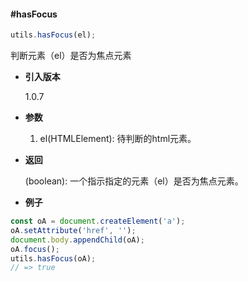 #### #hasFocus

```javascript
utils.hasFocus(el);
```

判断元素（el）是否为焦点元素

- **引入版本**

    1.0.7

- **参数**

    1. el(HTMLElement): 待判断的html元素。

- **返回**

    (boolean): 一个指示指定的元素（el）是否为焦点元素。

- **例子**

```javascript
const oA = document.createElement('a');
oA.setAttribute('href', '');
document.body.appendChild(oA);
oA.focus();
utils.hasFocus(oA);
// => true
```
